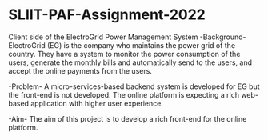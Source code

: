 # SLIIT-PAF-Assignment-2022
Client side of the ElectroGrid Power Management System
-Background-
ElectroGrid (EG) is the company who maintains the power grid of the country. They have a system to 
monitor the power consumption of the users, generate the monthly bills and automatically send to the 
users, and accept the online payments from the users.

-Problem-
A micro-services-based backend system is developed for EG but the front-end is not developed. The 
online platform is expecting a rich web-based application with higher user experience.

-Aim-
The aim of this project is to develop a rich front-end for the online platform. 
